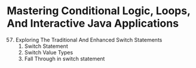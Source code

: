 # Mastering Conditional Logic, Loops, And Interactive Java Applications

57. Exploring The Traditional And Enhanced Switch Statements
    1. Switch Statement
    2. Switch Value Types
    3. Fall Through in switch statement

